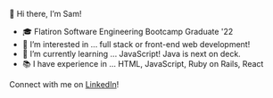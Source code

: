 👋 Hi there, I’m Sam!
- 🎓 Flatiron Software Engineering Bootcamp Graduate '22
- 👀 I’m interested in ... full stack or front-end web development! 
- 🌱 I’m currently learning ... JavaScript! Java is next on deck.
- 📚 I have experience in ... HTML, JavaScript, Ruby on Rails, React

Connect with me on <a href="https://www.linkedin.com/in/samanthasdiaz/">LinkedIn</a>!
<!---
ssdiaz/ssdiaz is a ✨ special ✨ repository because its `README.md` (this file) appears on your GitHub profile.
You can click the Preview link to take a look at your changes.
- 💞️ I’m looking to collaborate on ...
- 📫 How to reach me ... www.linkedin.com/in/samanthasdiaz
--->
